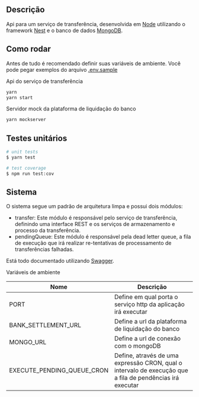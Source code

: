 ## Descrição

Api para um serviço de transferência, desenvolvida em [Node](https://nodejs.org/en/about/) utilizando o framework [Nest](https://github.com/nestjs/nest) e o banco de dados [MongoDB](https://www.mongodb.com).

## Como rodar
Antes de tudo é recomendado definir suas variáveis de ambiente.
Você pode pegar exemplos do arquivo [.env.sample](.env.sample)

Api do serviço de transferência

```bash
yarn
yarn start
```

Servidor mock da plataforma de liquidação do banco
```bash
yarn mockserver
```

## Testes unitários

```bash
# unit tests
$ yarn test

# test coverage
$ npm run test:cov
```

## Sistema

O sistema segue um padrão de arquitetura limpa e possui dois módulos:

- transfer: Este módulo é responsável pelo serviço de transferência, definindo uma interface REST e os serviços de armazenamento e processo da transferência.
- pendingQueue: Este módulo é responsável pela dead letter queue, a fila de execução que irá realizar re-tentativas de processamento de transferências falhadas.

Está todo documentado utilizando [Swagger](https://swagger.io/).

Variáveis de ambiente

| Nome     | Descrição |
| ----------- | ----------- |
| PORT | Define em qual porta o serviço http da aplicação irá executar |
| BANK_SETTLEMENT_URL | Define a url da plataforma de liquidação do banco |
| MONGO_URL | Define a url de conexão com o mongoDB |
| EXECUTE_PENDING_QUEUE_CRON | Define, através de uma expressão CRON, qual o intervalo de execução que a fila de pendências irá executar |